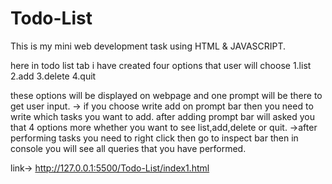 # Todo-List
This is my mini web development task using HTML &amp; JAVASCRIPT.

here in todo list tab i have created four options that user will choose
1.list
2.add
3.delete
4.quit

these options will be displayed on webpage and one prompt will be there to get user input.
-> if you choose write add on prompt bar then you need to write which tasks you want to add. after adding prompt bar will asked you that 4 options more whether you want to see list,add,delete or quit.
->after performing tasks you need to right click then go to inspect bar then in console you will see all queries that you have performed.

link-> http://127.0.0.1:5500/Todo-List/index1.html
 
